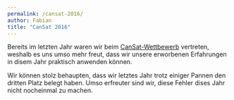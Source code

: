 ```yaml
---
permalink: /cansat-2016/
author: Fabian
title: "CanSat 2016"
---
```


Bereits im letzten Jahr waren wir beim [CanSat-Wettbewerb](http://cansat.de/CanSat2016/teams2016.html) vertreten, weshalb es uns umso mehr freut, dass wir unsere erworbenen Erfahrungen in disem Jahr praktisch anwenden können.


Wir können stolz behaupten, dass wir letztes Jahr trotz einiger Pannen den dritten Platz belegt haben.
Umso erfreuter sind wir, diese Fehler dises Jahr nicht nocheinmal zu machen.
